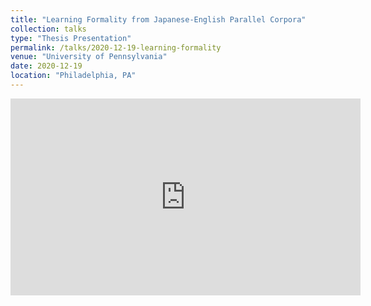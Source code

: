 ```yaml
---
title: "Learning Formality from Japanese-English Parallel Corpora"
collection: talks
type: "Thesis Presentation"
permalink: /talks/2020-12-19-learning-formality
venue: "University of Pennsylvania"
date: 2020-12-19
location: "Philadelphia, PA"
---
```


<iframe width="560" height="315" src="https://www.youtube.com/embed/KoZvpKZ4k60" title="YouTube video player" frameborder="0" allow="accelerometer; autoplay; clipboard-write; encrypted-media; gyroscope; picture-in-picture; web-share" allowfullscreen></iframe>